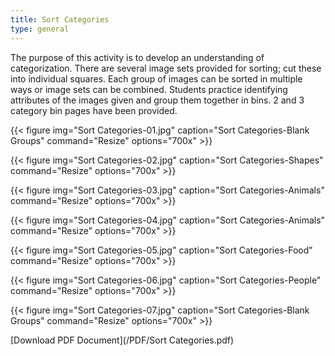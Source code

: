 ```yaml
---
title: Sort Categories
type: general
---
```


The purpose of this activity is to develop an understanding of categorization.  There are several image sets provided for sorting; cut these into individual squares.  Each group of images can be sorted in multiple ways or image sets can be combined.  Students practice identifying attributes of the images given and group them together in bins.   2 and 3 category bin pages have been provided.

{{< figure
img="Sort Categories-01.jpg"
caption="Sort Categories-Blank Groups"
command="Resize"
options="700x" >}}

{{< figure
img="Sort Categories-02.jpg"
caption="Sort Categories-Shapes"
command="Resize"
options="700x" >}}

{{< figure
img="Sort Categories-03.jpg"
caption="Sort Categories-Animals"
command="Resize"
options="700x" >}}

{{< figure
img="Sort Categories-04.jpg"
caption="Sort Categories-Animals"
command="Resize"
options="700x" >}}

{{< figure
img="Sort Categories-05.jpg"
caption="Sort Categories-Food"
command="Resize"
options="700x" >}}

{{< figure
img="Sort Categories-06.jpg"
caption="Sort Categories-People"
command="Resize"
options="700x" >}}

{{< figure
img="Sort Categories-07.jpg"
caption="Sort Categories-Blank Groups"
command="Resize"
options="700x" >}}

[Download PDF Document](/PDF/Sort Categories.pdf)
